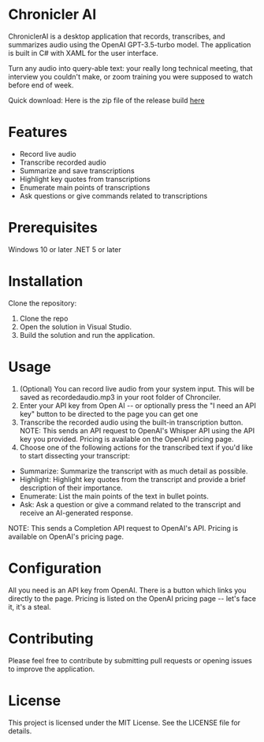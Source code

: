 # Chronicler AI 

ChroniclerAI is a desktop application that records, transcribes, and summarizes audio using the OpenAI GPT-3.5-turbo model. The application is built in C# with XAML for the user interface.

Turn any audio into query-able text: your really long technical meeting, that interview you couldn't make, or zoom training you were supposed to watch before end of week.

Quick download: Here is the zip file of the release build [here](https://github.com/KernAlan/ChroniclerAI/blob/master/ChroniclerAI/bin/Release/ChroniclerAI.zip)

# Features

- Record live audio
- Transcribe recorded audio
- Summarize and save transcriptions
- Highlight key quotes from transcriptions
- Enumerate main points of transcriptions
- Ask questions or give commands related to transcriptions

# Prerequisites

Windows 10 or later
.NET 5 or later

# Installation

Clone the repository:

1. Clone the repo
2. Open the solution in Visual Studio.
3. Build the solution and run the application.

# Usage

1. (Optional) You can record live audio from your system input. This will be saved as recordedaudio.mp3 in your root folder of Chronciler. 
2. Enter your API key from Open AI -- or optionally press the "I need an API key" button to be directed to the page you can get one
3. Transcribe the recorded audio using the built-in transcription button. NOTE: This sends an API request to OpenAI's Whisper API using the API key you provided. Pricing is available on the OpenAI pricing page.
4. Choose one of the following actions for the transcribed text if you'd like to start dissecting your transcript:

- Summarize: Summarize the transcript with as much detail as possible.
- Highlight: Highlight key quotes from the transcript and provide a brief description of their importance.
- Enumerate: List the main points of the text in bullet points.
- Ask: Ask a question or give a command related to the transcript and receive an AI-generated response.

NOTE: This sends a Completion API request to OpenAI's API. Pricing is available on OpenAI's pricing page.

# Configuration

All you need is an API key from OpenAI. There is a button which links you directly to the page. Pricing is listed on the OpenAI pricing page -- let's face it, it's a steal.

# Contributing

Please feel free to contribute by submitting pull requests or opening issues to improve the application.

# License

This project is licensed under the MIT License. See the LICENSE file for details.